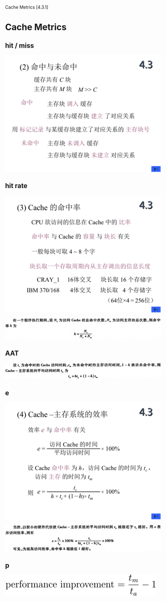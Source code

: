 Cache Metrics \[4.3.1]
# Cache Metrics

## hit / miss 

![](assets/BJTU24-hit.png)

## hit rate

![](assets/BJTU24-hit-rate.png)

![](assets/1-H-HitRate-命中率.png)

## AAT

![](assets/2-AAT-AverageAccessTime-平均访问时间.png)

## e

![](assets/BJTU24-e.png)

![](assets/3-E-Efficiency-内存访问效率.png)

## p

![](assets/4-performance-improvement-性能提高.png)